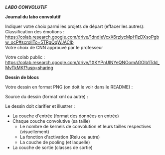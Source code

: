 ***LABO CONVOLUTIF***  

**Journal du labo convolutif**  

Indiquer votre choix parmi les projets de départ (effacer les autres): 
Classification des émotions : https://colab.research.google.com/drive/1dndIeVcxX6rzlycMpH1zDXsoPgbw_ocP#scrollTo=5TRgQqWJAClb  
Votre choix de CNN approuvé par le professeur  

Votre colab public : https://colab.research.google.com/drive/1XKYPnUlNYeQNOomAGOlb1Tdd_MvTkMKf?usp=sharing

**Dessin de blocs**

Votre dessin en format PNG (on doit le voir dans le README) :  

Source du dessin (format xml ou autre) :  

Le dessin doit clarifier et illustrer :   
- La couche d'entrée (format des données en entrée)  
- Chaque couche convolutive (sa taille)  
  -  Le nombre de kernels de convolution et leurs tailles respectives (visuellement)  
  -  La fonction d'activation (Relu ou autre)  
  -  La couche de pooling (et laquelle)  
- La couche de sortie (classes de sortie)  


